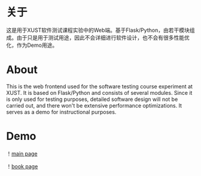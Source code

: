 # 关于
这是用于XUST软件测试课程实验中的Web端。基于Flask/Python，由若干模块组成。由于只是用于测试用途，因此不会详细进行软件设计，也不会有很多性能优化，作为Demo用途。
# About
This is the web frontend used for the software testing course experiment at XUST. It is based on Flask/Python and consists of several modules. Since it is only used for testing purposes, detailed software design will not be carried out, and there won't be extensive performance optimizations. It serves as a demo for instructional purposes.

# Demo
！[main page](./readme_src/1.png)

！[book page](./readme_src/2.png)